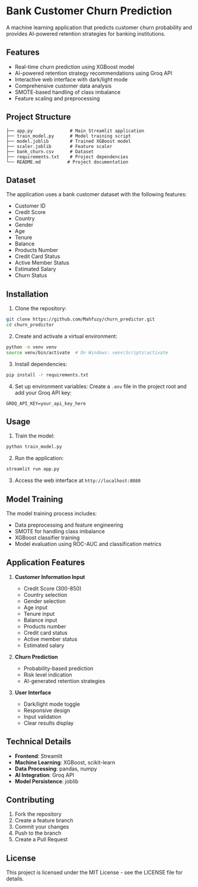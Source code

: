 # Bank Customer Churn Prediction

A machine learning application that predicts customer churn probability and provides AI-powered retention strategies for banking institutions.

## Features

- Real-time churn prediction using XGBoost model
- AI-powered retention strategy recommendations using Groq API
- Interactive web interface with dark/light mode
- Comprehensive customer data analysis
- SMOTE-based handling of class imbalance
- Feature scaling and preprocessing

## Project Structure

```
├── app.py              # Main Streamlit application
├── train_model.py      # Model training script
├── model.joblib        # Trained XGBoost model
├── scaler.joblib       # Feature scaler
├── bank_churn.csv      # Dataset
├── requirements.txt    # Project dependencies
└── README.md          # Project documentation
```

## Dataset

The application uses a bank customer dataset with the following features:
- Customer ID
- Credit Score
- Country
- Gender
- Age
- Tenure
- Balance
- Products Number
- Credit Card Status
- Active Member Status
- Estimated Salary
- Churn Status

## Installation

1. Clone the repository:
```bash
git clone https://github.com/Mahfuzy/churn_predictor.git
cd churn_predictor
```

2. Create and activate a virtual environment:
```bash
python -m venv venv
source venv/bin/activate  # On Windows: venv\Scripts\activate
```

3. Install dependencies:
```bash
pip install -r requirements.txt
```

4. Set up environment variables:
Create a `.env` file in the project root and add your Groq API key:
```
GROQ_API_KEY=your_api_key_here
```

## Usage

1. Train the model:
```bash
python train_model.py
```

2. Run the application:
```bash
streamlit run app.py
```

3. Access the web interface at `http://localhost:8080`

## Model Training

The model training process includes:
- Data preprocessing and feature engineering
- SMOTE for handling class imbalance
- XGBoost classifier training
- Model evaluation using ROC-AUC and classification metrics

## Application Features

1. **Customer Information Input**
   - Credit Score (300-850)
   - Country selection
   - Gender selection
   - Age input
   - Tenure input
   - Balance input
   - Products number
   - Credit card status
   - Active member status
   - Estimated salary

2. **Churn Prediction**
   - Probability-based prediction
   - Risk level indication
   - AI-generated retention strategies

3. **User Interface**
   - Dark/light mode toggle
   - Responsive design
   - Input validation
   - Clear results display

## Technical Details

- **Frontend**: Streamlit
- **Machine Learning**: XGBoost, scikit-learn
- **Data Processing**: pandas, numpy
- **AI Integration**: Groq API
- **Model Persistence**: joblib

## Contributing

1. Fork the repository
2. Create a feature branch
3. Commit your changes
4. Push to the branch
5. Create a Pull Request

## License

This project is licensed under the MIT License - see the LICENSE file for details.

